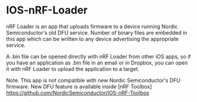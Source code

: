 # IOS-nRF-Loader
nRF Loader is an app that uploads firmware to a device running Nordic Semiconductor's old DFU service. Number of binary files are embedded in this app which can be written to any device advertising the appropriate service.

A .bin file can be opened directly with nRF Loader from other iOS apps, so if you have an application as .bin file in an email or in Dropbox, you can open it with nRF Loader to upload the application to a target.

Note. This app is not compatible with new Nordic Semiconductor's DFU firmware. New DFU feature is available inside [nRF Toolbox] https://github.com/NordicSemiconductor/IOS-nRF-Toolbox 
